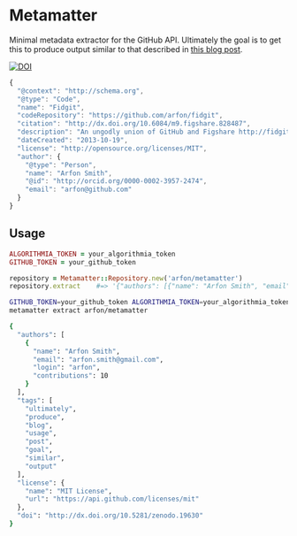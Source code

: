 # Metamatter

Minimal metadata extractor for the GitHub API. Ultimately the goal is to get this to produce output similar to that described in [this blog post](http://www.arfon.org/json-ld-for-software-discovery-reuse-and-credit).

[![DOI](https://zenodo.org/badge/doi/10.5281/zenodo.18873.svg)](http://dx.doi.org/10.5281/zenodo.19630)

```javascript
{
  "@context": "http://schema.org",
  "@type": "Code",
  "name": "Fidgit",
  "codeRepository": "https://github.com/arfon/fidgit",
  "citation": "http://dx.doi.org/10.6084/m9.figshare.828487",
  "description": "An ungodly union of GitHub and Figshare http://fidgit.arfon.org",
  "dateCreated": "2013-10-19",
  "license": "http://opensource.org/licenses/MIT",
  "author": {
    "@type": "Person",
    "name": "Arfon Smith",
    "@id": "http://orcid.org/0000-0002-3957-2474",
    "email": "arfon@github.com"
  }
}
```

## Usage

```ruby
ALGORITHMIA_TOKEN = your_algorithmia_token
GITHUB_TOKEN = your_github_token

repository = Metamatter::Repository.new('arfon/metamatter')
repository.extract    #=> '{"authors": [{"name": "Arfon Smith", "email":"arfon.smith@gmail.com" ...

```

```bash
GITHUB_TOKEN=your_github_token ALGORITHMIA_TOKEN=your_algorithmia_token\
metamatter extract arfon/metamatter

{
  "authors": [
    {
      "name": "Arfon Smith",
      "email": "arfon.smith@gmail.com",
      "login": "arfon",
      "contributions": 10
    }
  ],
  "tags": [
    "ultimately",
    "produce",
    "blog",
    "usage",
    "post",
    "goal",
    "similar",
    "output"
  ],
  "license": {
    "name": "MIT License",
    "url": "https://api.github.com/licenses/mit"
  },
  "doi": "http://dx.doi.org/10.5281/zenodo.19630"
}

```
